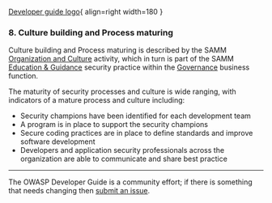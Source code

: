 [Developer guide logo](../assets/images/dg_logo.png "OWASP Developer Guide"){ align=right width=180 }

### 8. Culture building and Process maturing

Culture building and Process maturing is described by the SAMM [Organization and Culture][sammgegoc] activity,
which in turn is part of the SAMM [Education & Guidance][sammgeg] security practice
within the [Governance][sammg] business function.

The maturity of security processes and culture is wide ranging, with indicators of a mature process and culture including:

* Security champions have been identified for each development team
* A program is in place to support the security champions
* Secure coding practices are in place to define standards and improve software development
* Developers and application security professionals across the organization are able to communicate and share best practice

----

The OWASP Developer Guide is a community effort; if there is something that needs changing then [submit an issue][issue1000].

[issue1000]: https://github.com/OWASP/DevGuide/issues/new?labels=enhancement&template=request.md&title=Update:%2008-culture-process/00-toc
[sammg]: https://owaspsamm.org/model/governance/
[sammgeg]: https://owaspsamm.org/model/governance/education-and-guidance/
[sammgegoc]: https://owaspsamm.org/model/governance/education-and-guidance/stream-b/
